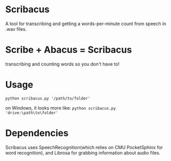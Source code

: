 # Scribacus
A tool for transcribing and getting a words-per-minute count from speech in .wav files. 

# Scribe + Abacus = Scribacus
transcribing and counting words so you don't have to!

# Usage
`python scribacus.py '/path/to/folder'`

on Windows, it looks more like:
`python scribacus.py 'drive:\path\to\folder'`

# Dependencies

Scribacus uses SpeechRecognition(which relies on CMU PocketSphinx for word recognition), and Librosa for grabbing information about audio files.
